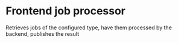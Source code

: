 # Frontend job processor #

Retrieves jobs of the configured type, have them processed by the backend,
publishes the result

